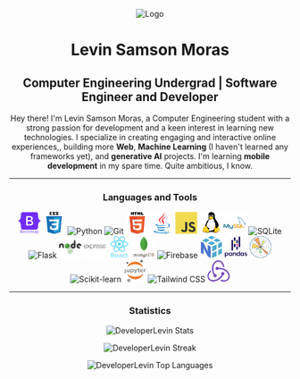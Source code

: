 <div align="center">

  ![Logo](https://media.giphy.com/media/jAe22Ec5iICCk/giphy.gif?cid=ecf05e47tjnfwd8ig2akn5l4smq2abxnl6l1fo0lpcqs17j7&ep=v1_gifs_search&rid=giphy.gif&ct=g)

  <h1>Levin Samson Moras</h1>
  <h2>Computer Engineering Undergrad | Software Engineer and Developer</h2>

 <p>
    Hey there! I'm Levin Samson Moras, a Computer Engineering student with a strong passion for development and a keen interest in learning new technologies. I specialize in creating engaging and interactive online experiences,, building more <b>Web</b>, <b> Machine Learning </b> (I haven't learned any frameworks yet), and <b>generative AI</b> projects. I'm learning <b>mobile development</b> in my spare time. Quite ambitious, I know.
  </p>
  
  <hr>

  <h3>Languages and Tools</h3>
  <p>
    <img src="https://raw.githubusercontent.com/devicons/devicon/master/icons/bootstrap/bootstrap-plain-wordmark.svg" alt="Bootstrap" width="40" height="40">
    <img src="https://raw.githubusercontent.com/devicons/devicon/master/icons/css3/css3-original-wordmark.svg" alt="CSS3" width="40" height="40">
    <img src="https://api.iconify.design/logos:python.svg" alt="Python" width="40" height="40">
    <img src="https://www.vectorlogo.zone/logos/git-scm/git-scm-icon.svg" alt="Git" width="40" height="40">
    <img src="https://raw.githubusercontent.com/devicons/devicon/master/icons/html5/html5-original-wordmark.svg" alt="HTML5" width="40" height="40">
    <img src="https://raw.githubusercontent.com/devicons/devicon/master/icons/java/java-original.svg" alt="Java" width="40" height="40">
    <img src="https://raw.githubusercontent.com/devicons/devicon/master/icons/javascript/javascript-original.svg" alt="JavaScript" width="40" height="40">
    <img src="https://raw.githubusercontent.com/devicons/devicon/master/icons/linux/linux-original.svg" alt="Linux" width="40" height="40">
    <img src="https://raw.githubusercontent.com/devicons/devicon/master/icons/mysql/mysql-original-wordmark.svg" alt="MySQL" width="40" height="40">
    <img src="https://cdn.simpleicons.org/sqlite/003B57" alt="SQLite" width="40" height="40">
    <img src="https://cdn.simpleicons.org/flask/000000" alt="Flask" width="40" height="40">
    <img src="https://raw.githubusercontent.com/devicons/devicon/master/icons/nodejs/nodejs-original-wordmark.svg" alt="Node.js" width="40" height="40">
    <img src="https://raw.githubusercontent.com/devicons/devicon/master/icons/express/express-original-wordmark.svg" alt="Express" width="40" height="40">
    <img src="https://raw.githubusercontent.com/devicons/devicon/master/icons/react/react-original-wordmark.svg" alt="React" width="40" height="40">
    <img src="https://raw.githubusercontent.com/devicons/devicon/master/icons/mongodb/mongodb-original-wordmark.svg" alt="MongoDB" width="40" height="40">
    <img src="https://www.vectorlogo.zone/logos/firebase/firebase-icon.svg" alt="Firebase" width="40" height="40">
    <img src="https://raw.githubusercontent.com/devicons/devicon/master/icons/numpy/numpy-original.svg" alt="Numpy" width="40" height="40">
    <img src="https://raw.githubusercontent.com/devicons/devicon/master/icons/pandas/pandas-original-wordmark.svg" alt="Pandas" width="40" height="40">
    <img src="https://raw.githubusercontent.com/devicons/devicon/master/icons/matplotlib/matplotlib-original.svg" alt="Matplotlib" width="40" height="40">
    <img src="https://cdn.simpleicons.org/scikitlearn/F7931E" alt="Scikit-learn" width="40" height="40">
    <img src="https://raw.githubusercontent.com/devicons/devicon/master/icons/jupyter/jupyter-original-wordmark.svg" alt="Jupyter Notebook" width="40" height="40">
    <img src="https://cdn.simpleicons.org/tailwindcss/06B6D4" alt="Tailwind CSS" width="40" height="40">
    <img src="https://raw.githubusercontent.com/devicons/devicon/master/icons/redux/redux-original.svg" alt="Redux" width="40" height="40">
  </p>

  <hr>

  <h3>Statistics</h3>
  <p>
    <img src="https://github-readme-stats-sigma-five.vercel.app/api?username=DeveloperLevin&show_icons=true&locale=en&theme=highcontrast" alt="DeveloperLevin Stats">
  </p>

  <p>
    <img src="https://github-readme-streak-stats.herokuapp.com/?user=DeveloperLevin&theme=highcontrast" alt="DeveloperLevin Streak">
  </p>

  <p>
    <img src="https://github-readme-stats.vercel.app/api/top-langs?username=DeveloperLevin&show_icons=true&locale=en&layout=compact&theme=highcontrast" alt="DeveloperLevin Top Languages">
  </p>

</div>
